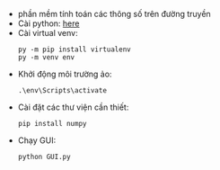 - phần mềm tính toán các thông số trên đường truyền
- Cài python: [here](https://www.python.org/downloads/)
- Cài virtual venv:
    <p>
    <code>py -m pip install virtualenv</code>
    </br>
    <code>py -m venv env</code>
- Khởi động môi trường ảo:
    <p>
    <code>.\env\Scripts\activate</code>
-   Cài đặt các thư viện cần thiết:
    <p>
    <code>pip install numpy</code>
-   Chạy GUI:
    <p>
    <code>python GUI.py</code>